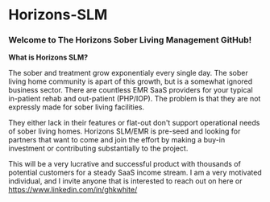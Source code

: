 # Horizons-SLM

### Welcome to The Horizons Sober Living Management GitHub!

**What is Horizons SLM?**

The sober and treatment grow exponentialy every single day. The sober living home community is apart of this growth, but is a somewhat ignored business sector. There are countless
EMR SaaS providers for your typical in-patient rehab and out-patient (PHP/IOP). The problem is that they are not expressly made for sober living facilities. 

They either lack in their features or flat-out don't support operational needs of sober living homes. Horizons SLM/EMR is pre-seed and looking for partners that want to come
and join the effort by making a buy-in investment or contributing substantially to the project. 

This will be a very lucrative and successful product with thousands of potential customers for a steady SaaS income stream. I am a very motivated individual, and I invite anyone
that is interested to reach out on here or https://www.linkedin.com/in/ghkwhite/
